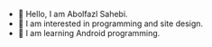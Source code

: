 - 👋 Hello, I am Abolfazl Sahebi.
- 👀 I am interested in programming and site design.
- 🌱 I am learning Android programming.
